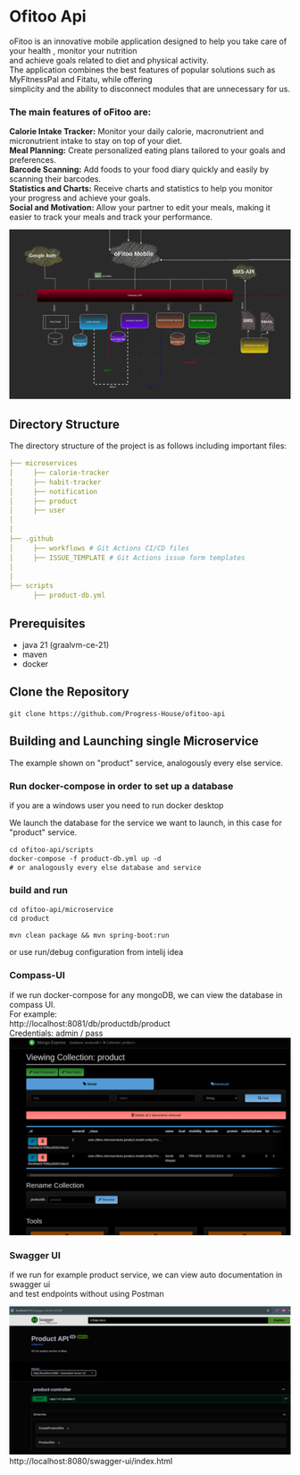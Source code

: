 # Ofitoo Api
oFitoo is an innovative mobile application designed to help you take care of your health , monitor your nutrition   
and achieve goals related to diet and physical activity.   
The application combines the best features of popular solutions such as MyFitnessPal and Fitatu, while offering   
simplicity and the ability to disconnect modules that are unnecessary for us.  


### The main features of oFitoo are:  

**Calorie Intake Tracker:** Monitor your daily calorie, macronutrient and micronutrient intake to stay on top of your diet.  
**Meal Planning:** Create personalized eating plans tailored to your goals and preferences.  
**Barcode Scanning:** Add foods to your food diary quickly and easily by scanning their barcodes.  
**Statistics and Charts:** Receive charts and statistics to help you monitor your progress and achieve your goals.  
**Social and Motivation:** Allow your partner to edit your meals, making it easier to track your meals and track your performance.  

![microservice-architecture.png](microservice-architecture.png)

## Directory Structure
The directory structure of the project is as follows including important files:

```yaml
├── microservices
│     ├── calorie-tracker
│     ├── habit-tracker 
│     ├── notification
│     ├── product
│     ├── user
│
│
├── .github
│     ├── workflows # Git Actions CI/CD files
│     ├── ISSUE_TEMPLATE # Git Actions issue form templates
│
│
├── scripts
      ├── product-db.yml
```

## Prerequisites
- java 21 (graalvm-ce-21)
- maven
- docker

## Clone the Repository
```shell
git clone https://github.com/Progress-House/ofitoo-api
```

## Building and Launching single Microservice
The example shown on "product" service, analogously every else service.

### Run docker-compose in order to set up a database
if you are a windows user you need to run docker desktop

We launch the database for the service we want to launch, in this case for "product" service.
```shell
cd ofitoo-api/scripts
docker-compose -f product-db.yml up -d
# or analogously every else database and service
```

### build and run
```shell
cd ofitoo-api/microservice
cd product 
```

```shell
mvn clean package && mvn spring-boot:run 
```
or use run/debug configuration from intelij idea


### Compass-UI
if we run docker-compose for any mongoDB, we can view the database in compass UI.  
For example:  
http://localhost:8081/db/productdb/product  
Credentials: admin / pass  
![img.png](compass-ui.png)

### Swagger UI
if we run for example product service, we can view auto documentation in swagger ui  
and test endpoints without using Postman  

![swagger-ui.png](swagger-ui.png)
http://localhost:8080/swagger-ui/index.html  